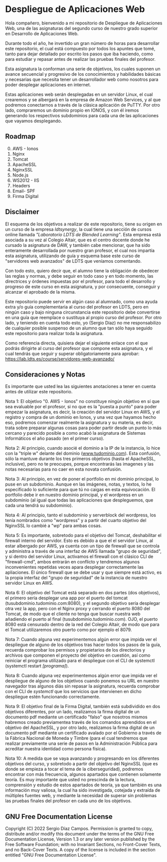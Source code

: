 # Despliegue de Aplicaciones Web

Hola compañero, bienvenido a mi repositorio de Despliegue de Aplicaciones Web, una de las asignaturas del segundo curso de nuestro grado superior en Desarrollo de Aplicaciones Web.

Durante todo el año, he invertido un gran número de horas para desarrollar este repositorio, el cual está compuesto por todos los apuntes que tomé, tanto para dejar detallado por escrito los pasos que iba haciendo, como para estudiar y repasar antes de realizar las pruebas finales del profesor.

Esta asignatura la conforman una serie de objetivos, los cuales suponen un avance secuencial y progresivo de los conocimientos y habilidades básicas y necesarias que necesita tener un desarrollador web como nosotros para poder desplegar aplicaciones en internet.

Estas aplicaciones web serán desplegadas en un servidor Linux, el cual crearemos y se albergará en la empresa de Amazon Web Services, y al que podremos conectarnos a través de la clásica aplicación de PuTTY. Por otro lado, compraremos un dominio propio en IONOS, y con él iremos generando los respectivos subdominios para cada una de las aplicaciones que vayamos desplegando.

## Roadmap

0. AWS - Ionos
1. Nginx
2. Tomcat
3. ApacheSSL
4. NginxSSL
5. Node.js
6. WS2012 - IIS
7. Headers
8. Email- SPF
9. Firma Digital

## Disclaimer

El esquema de los objetivos a realizar de este repositorio, tiene su origen en un curso de la empresa *ldtsynergy*, la cual tiene una sección de cursos online llamada *"Laboratorio LDTS de Blended Learning"*. Esta empresa está asociada a su vez al Colegio Altair, que es el centro docente donde he cursado la asignatura de DAW, y también cabe mencionar, que ha sido enteramente desarrollada por nuestro gran profesor, el cual nos impartía esta asignatura, utilizando de guía y esquema base este curso de "servidores web avanzados" de LDTS que veníamos comentando.

Con todo esto, quiero decir que, el alumno tiene la obligación de obedecer las reglas y normas, y debe seguir en todo caso y en todo momento, las directrices y órdenes impuestas por el profesor, para todo el desarrollo y progreso de este curso en esta asignatura, y por consecuente, conseguir y alcanzar el aprobado de la misma.

Este repositorio puede servir en algún caso al alumnado, como una ayuda extra y/o guía complementaria al curso del profesor en LDTS, pero en ningún caso y bajo ninguna circunstancia este repositorio debe convertirse en una guía que reemplace o sustituya al propio curso del profesor. Por otro lado, y teniendo en cuenta todo esto, yo (Sergio Díaz) no me responsabilizo de cualquier posible suspenso de un alumno que tan sólo haya seguido este repositorio para realizar toda la asignatura.

Como referencia directa, quisiera dejar el siguiente enlace con el que podrás dirigirte al curso del profesor que compone esta asignatura, y el cual tendrás que seguir y superar obligatoriamente para aprobar: https://lab.ldts.es/course/servidores-web-avanzado/

## Consideraciones y Notas

Es importante que usted lea las siguientes anotaciones a tener en cuenta antes de utilizar este repositorio.

Nota 1: El objetivo "0. AWS - Ionos" no constituye ningún objetivo en sí que sea evaluable por el profesor, si no que es la "puesta a punto" para poder empezar la asignatura, es decir, la creación del servidor Linux en AWS, y el registro y compra de un dominio en Ionos, y una vez que hayamos hecho eso, podremos comenzar realmente la asignatura y su materia, es decir, trata sobre preparar algunas cosas para poder partir desde un punto lo más cercano y parecido posible a como acabó la asignatura de Sistemas Informáticos el año pasado (en el primer curso).

Nota 2: Al principio, cuando asocié el dominio a la IP de la instancia, lo hice con la "triple w" delante del dominio (www.tudominio.com). Esta confusión, sólo la mantuve durante los tres primeros objetivos (hasta el ApacheSSL, inclusive), pero no te preocupes, porque encontrarás las imagenes y las notas necesarias para no caer en esta novata confusión.

Nota 3: Al principio, en vez de poner el portfolio en mi dominio principal, lo puse en un subdominio. Aunque en las imágenes, notas, y textos, lo he especificado lo suficiente para que tú no caigas en esta equivocación. El portfolio debe ir en nuestro dominio principal, y el wordpress en un subdominio (al igual que todas las aplicaciones que despleguemos, que cada una tendrá su subdominio).

Nota 4: Al principio, tanto el subdominio y serverblock del wordpress, los tenía nombrados como "wordpress" y a partir del cuarto objetivo del NginxSSL lo cambié a "wp" para ambas cosas.

Nota 5: Es importante, sobretodo para el objetivo del Tomcat, deshabilitar el firewall interno del servidor. Esto es debido a que el el servidor Linux, al estar albergado por AWS, ya cuenta con un tipo de firewall que se controla y administra a través de una interfaz de AWS llamada "grupo de seguridad", y si dentro del servidor Linux, activamos el firewall con el clásico CLI de "firewall-cmd", ambos entrarán en conflicto y tendremos algunos inconvenientes repetidas veces apara desplegar correctamente las apliaciones. El único firewall que se debe usar y que siempre está activo, es la propia interfaz del "grupo de seguridad" de la instancia de nuestro servidor Linux en AWS.

Nota 6: El objetivo del Tomcat está separado en dos partes (dos objetivos), el primero sería desplegar una app por el puerto del tomcat (tusubdominio.tudominio.com:8080), y el segundo objetivo sería desplegar otra vez la app, pero con el Nginx proxy y cerrando el puerto 8080 del Tomcat, de modo que el cliente no tenga que buscar nuestra web añadiendo el puerto al final (tusubdominio.tudominio.com). OJO, el puerto 8080 está censurado dentro de la red del Colegio Altair, de modo que para el Tomcat utilizaremos otro puerto como por ejemplo el 8079.

Nota 7: Cuando alguna vez experimentemos algún error que impida ver el despliegue de alguno de los objetivos tras hacer todos los pasos de la guía, recuerda comprobar los permisos y propietarios de los directorios y archivos que componen el proyecto del objetivo en cuestión, así como reiniciar el programa utilizado para el despliegue con el CLI de systemctl (systemctl restart *[programa]*).

Nota 8: Cuando alguna vez experimentemos algún error que impida ver el despliegue de alguno de los objetivos cuando ponemos su URL en nuestro navegador tras algunos diás sin repasar la asignatura, recuerda comprobar con el CLI de *systemctl* que los servicios que intervienen en dicho despliegue estén funcionando correctamente.

Nota 9: El objetivo final de la Firma Digital, también está subdividido en dos objetivos diferentes, por un lado, realizamos la firma digital de un documento pdf mediante un certificado "falso" que nosotros mismos habremos creado previamentea través de los comandos aprendidos en el objetivo del ApacheSSL, y por otro lado, realizamos la firma digital de un documento pdf mediante un certificado avalado por el Gobierno a través de la Fábrica Nacional de Moneda y Timbre (para el cual tendremos que realizar previamente una serie de pasos en la Administración Pública para acreditar nuestra identidad como persona física).

Nota 10: A medida que se vaya avanzando y progresando en los diferentes objetivos del curso, y sobretodo a partir del objetivo del NginxSSL (que es donde se empieza a tocar el tema de la ciberseguridad), podremos encontrar con más frecuencia, algunos apartados que contienen solamente teoría. Es muy importante que usted no prescinda de la lectura, comprensión y estudio de estos apartados de teoría, ya que también es una información muy valiosa, la cual ha sido investigada, cotejada y extraída de múltiples fuentes web, y mediante la necesidad de superar sin problemas las pruebas finales del profesor en cada uno de los objetivos.

## GNU Free Documentation License

Copyright (C)  2022  Sergio Díaz Campos.
    Permission is granted to copy, distribute and/or modify this document
    under the terms of the GNU Free Documentation License, Version 1.3
    or any later version published by the Free Software Foundation;
    with no Invariant Sections, no Front-Cover Texts, and no Back-Cover Texts.
    A copy of the license is included in the section entitled "GNU
    Free Documentation License".
